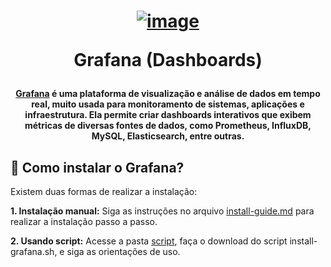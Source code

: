 <h1 align="center">

[![image](https://github.com/user-attachments/assets/012db8db-ae41-4a8e-b510-89886de09a2d)](https://grafana.com/)

Grafana (Dashboards)

</h1>


<h4 align="center">
  
[Grafana](https://grafana.com/) é uma plataforma de visualização e análise de dados em tempo real, muito usada para monitoramento de sistemas, aplicações e infraestrutura. Ela permite criar dashboards interativos que exibem métricas de diversas fontes de dados, como Prometheus, InfluxDB, MySQL, Elasticsearch, entre outras.

</h4>

## 📌 Como instalar o Grafana?

Existem duas formas de realizar a instalação:

**1. Instalação manual:** Siga as instruções no arquivo [install-guide.md](https://github.com/VieiraSantosz/grafana-guide/blob/main/install-guide.md) para realizar a instalação passo a passo.

**2. Usando script:** Acesse a pasta [script](https://github.com/VieiraSantosz/grafana-guide/tree/main/script), faça o download do script install-grafana.sh, e siga as orientações de uso.
